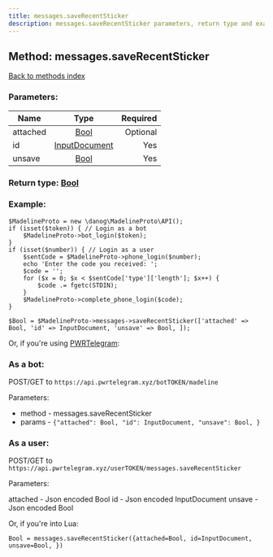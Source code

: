 ```yaml
---
title: messages.saveRecentSticker
description: messages.saveRecentSticker parameters, return type and example
---
```

## Method: messages.saveRecentSticker  
[Back to methods index](index.md)


### Parameters:

| Name     |    Type       | Required |
|----------|:-------------:|---------:|
|attached|[Bool](../types/Bool.md) | Optional|
|id|[InputDocument](../types/InputDocument.md) | Yes|
|unsave|[Bool](../types/Bool.md) | Yes|


### Return type: [Bool](../types/Bool.md)

### Example:


```
$MadelineProto = new \danog\MadelineProto\API();
if (isset($token)) { // Login as a bot
    $MadelineProto->bot_login($token);
}
if (isset($number)) { // Login as a user
    $sentCode = $MadelineProto->phone_login($number);
    echo 'Enter the code you received: ';
    $code = '';
    for ($x = 0; $x < $sentCode['type']['length']; $x++) {
        $code .= fgetc(STDIN);
    }
    $MadelineProto->complete_phone_login($code);
}

$Bool = $MadelineProto->messages->saveRecentSticker(['attached' => Bool, 'id' => InputDocument, 'unsave' => Bool, ]);
```

Or, if you're using [PWRTelegram](https://pwrtelegram.xyz):

### As a bot:

POST/GET to `https://api.pwrtelegram.xyz/botTOKEN/madeline`

Parameters:

* method - messages.saveRecentSticker
* params - `{"attached": Bool, "id": InputDocument, "unsave": Bool, }`



### As a user:

POST/GET to `https://api.pwrtelegram.xyz/userTOKEN/messages.saveRecentSticker`

Parameters:

attached - Json encoded Bool
id - Json encoded InputDocument
unsave - Json encoded Bool



Or, if you're into Lua:

```
Bool = messages.saveRecentSticker({attached=Bool, id=InputDocument, unsave=Bool, })
```

